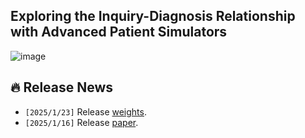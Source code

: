 ## Exploring the Inquiry-Diagnosis Relationship with Advanced Patient Simulators
![image](https://github.com/user-attachments/assets/4cc01812-5762-4759-a234-10b500e4206a)

## 🔥 Release News
- `[2025/1/23]` Release [weights](https://huggingface.co/zhaocheng/patient_simulator).
- `[2025/1/16]` Release [paper](https://arxiv.org/abs/2501.09484).
